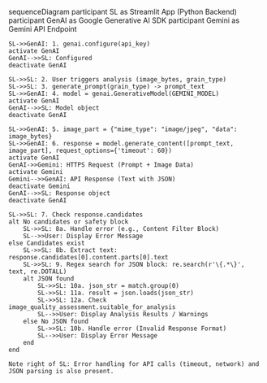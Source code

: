 sequenceDiagram
    participant SL as Streamlit App (Python Backend)
    participant GenAI as Google Generative AI SDK
    participant Gemini as Gemini API Endpoint

    SL->>GenAI: 1. genai.configure(api_key)
    activate GenAI
    GenAI-->>SL: Configured
    deactivate GenAI

    SL->>SL: 2. User triggers analysis (image_bytes, grain_type)
    SL->>SL: 3. generate_prompt(grain_type) -> prompt_text
    SL->>GenAI: 4. model = genai.GenerativeModel(GEMINI_MODEL)
    activate GenAI
    GenAI-->>SL: Model object
    deactivate GenAI
    
    SL->>GenAI: 5. image_part = {"mime_type": "image/jpeg", "data": image_bytes}
    SL->>GenAI: 6. response = model.generate_content([prompt_text, image_part], request_options={'timeout': 60})
    activate GenAI
    GenAI->>Gemini: HTTPS Request (Prompt + Image Data)
    activate Gemini
    Gemini-->>GenAI: API Response (Text with JSON)
    deactivate Gemini
    GenAI-->>SL: Response object
    deactivate GenAI

    SL->>SL: 7. Check response.candidates
    alt No candidates or safety block
        SL->>SL: 8a. Handle error (e.g., Content Filter Block)
        SL-->>User: Display Error Message
    else Candidates exist
        SL->>SL: 8b. Extract text: response.candidates[0].content.parts[0].text
        SL->>SL: 9. Regex search for JSON block: re.search(r'\{.*\}', text, re.DOTALL)
        alt JSON found
            SL->>SL: 10a. json_str = match.group(0)
            SL->>SL: 11a. result = json.loads(json_str)
            SL->>SL: 12a. Check image_quality_assessment.suitable_for_analysis
            SL-->>User: Display Analysis Results / Warnings
        else No JSON found
            SL->>SL: 10b. Handle error (Invalid Response Format)
            SL-->>User: Display Error Message
        end
    end

    Note right of SL: Error handling for API calls (timeout, network) and JSON parsing is also present.
